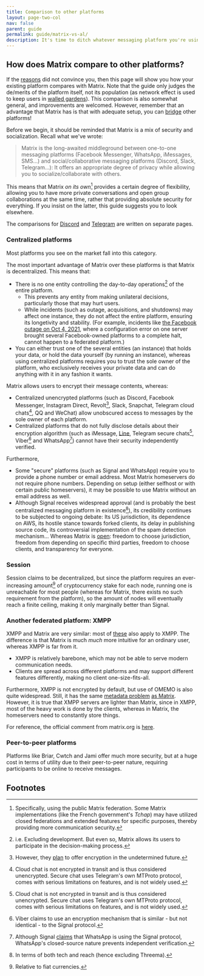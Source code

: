 ```yaml
---
title: Comparison to other platforms
layout: page-two-col
nav: false
parent: guide
permalink: guide/matrix-vs-al/
description: It's time to ditch whatever messaging platform you're using. Join Matrix, the federated chat platform that actually respects you.
---
```


## How does Matrix compare to other platforms?

If the [reasons](../#why-matrix) did not convince you, then this page will show you how your existing platform compares with Matrix. Note that the guide only judges the de/merits of the platform itself, not its population (as network effect is used to keep users in [walled gardens](https://en.wikipedia.org/wiki/Closed_platform)). This comparison is also somewhat general, and improvements are welcomed. However, remember that an advantage that Matrix has is that with adequate setup, you can [bridge](../features/#all-about-bridges) other platforms!

Before we begin, it should be reminded that Matrix is a mix of security and socialization. Recall what we've wrote:

> Matrix is the long-awaited middleground between one-to-one messaging platforms (Facebook Messenger, WhatsApp, iMessages, SMS...) and social/collaborative messaging platforms (Discord, Slack, Telegram...): It offers an appropriate degree of privacy while allowing you to socialize/collaborate with others.

This means that Matrix *on its own*[^1] provides a certain degree of flexibility, allowing you to have more private conversations and open group collaborations at the same time, rather that providing absolute security for everything. If you insist on the latter, this guide suggests you to look elsewhere.

The comparisons for [Discord](../matrix-vs-discord) and [Telegram](../matrix-vs-telegram) are written on separate pages.

### Centralized platforms

Most platforms you see on the market fall into this category.

The most important advantage of Matrix over these platforms is that Matrix is decentralized. This means that:

* There is no one entity controlling the day-to-day operations[^2] of the entire platform.
  * This prevents any entity from making unilateral decisions, particularly those that may hurt users.
  * While incidents (such as outage, acquisitions, and shutdowns) may affect one instance, they do not affect the entire platform, ensuring its longetivity and stability. (For example, incidents like [the Facebook outage on Oct 4, 2021](https://en.wikipedia.org/wiki/2021_Facebook_outage), where a configuration error on one server brought several Facebook-owned platforms to a complete halt, cannot happen to a federated platform.)
* You can either trust one of the several entities (an instance) that holds your data, or hold the data yourself (by running an instance), whereas using centralized platforms requires you to trust the sole owner of the platform, who exclusively receives your private data and can do anything with it in any fashion it wants.

Matrix allows users to encrypt their message contents, whereas:

* Centralized unencrypted platforms (such as Discord, Facebook Messenger, Instagram Direct, Revolt[^3], Slack, Snapchat, Telegram cloud chats[^4], QQ and WeChat) allow unobscured access to messages by the sole owner of each platform.
* Centralized platforms that do not fully disclose details about their encryption algorithm (such as iMessage, [Line](https://citizenlab.ca/2017/08/linesecurity/), Telegram secure chats[^4], Viber[^5] and WhatsApp[^6]) cannot have their security independently verified.

Furthermore,

* Some "secure" platforms (such as Signal and WhatsApp) require you to provide a phone number or email address. Most Matrix homeservers do not require phone numbers. Depending on setup (either selfhost or with certain public homeservers), it may be possible to use Matrix without an email address as well.
* Although Signal receives widespread approval (and is probably the best centralized messaging platform in existence[^7]), its credibility continues to be subjected to ongoing debate: Its US jurisdiction, its dependence on AWS, its hostile stance towards forked clients, its delay in publishing source code, its controversial implementation of the spam detection mechanism... Whereas Matrix is [open](https://matrix.org/blog/2020/01/02/on-privacy-versus-freedom): freedom to choose jurisdiction, freedom from depending on specific third parties, freedom to choose clients, and transparency for everyone.

### Session

Session claims to be decentralized, but since the platform requires an ever-increasing amount[^8] of cryptocurrency stake for each node, running one is unreachable for most people (whereas for Matrix, there exists no such requirement from the platform), so the amount of nodes will eventually reach a finite ceiling, making it only marginally better than Signal.

### Another federated platform: XMPP

XMPP and Matrix are very similar: most of [these](../#why-matrix) also apply to XMPP. The difference is that Matrix is much *much* more intuitive for an ordinary user, whereas XMPP is far from it.

* XMPP is relatively barebone, which may not be able to serve modern communication needs.
* Clients are spread across different platforms and may support different features differently, making no client one-size-fits-all.

Furthermore, XMPP is not encrypted by default, but use of OMEMO is also quite widespread. Still, it has the same [metadata problem](https://web.archive.org/web/20211215132539/https://infosec-handbook.eu/articles/xmpp-aitm/) [as Matrix](../#fn:1). However, it is true that XMPP servers are lighter than Matrix, since in XMPP, most of the heavy work is done by the clients, whereas in Matrix, the homeservers need to constantly store things.

For reference, the official comment from matrix.org is [here](https://matrix.org/faq/#what-is-the-difference-between-matrix-and-xmpp%3F).

### Peer-to-peer platforms

Platforms like Briar, Cwtch and Jami offer much more security, but at a huge cost in terms of utility due to their peer-to-peer nature, requiring participants to be online to receive messages.

## Footnotes

[^1]: Specifically, using the public Matrix federation. Some Matrix implementations (like the French government's *Tchap*) may have utilized closed federations and extended features for specific purposes, thereby providing more communication security.

[^2]: i.e. Excluding development. But even so, Matrix allows its users to participate in the decision-making process.

[^3]: However, they [plan](https://github.com/orgs/revoltchat/projects/3/views/1?filterQuery=encr) to offer encryption in the undetermined future.

[^4]: Cloud chat is not encrypted in transit and is thus considered unencrypted. Secure chat uses Telegram's own MTProto protocol, comes with serious limitations on features, and is not widely used.

[^5]: Viber claims to use an encryption mechanism that is similar - but not identical - to the Signal protocol.

[^6]: Although Signal [claims](https://signal.org/blog/whatsapp-complete/) that WhatsApp is using the Signal protocol, WhatsApp's closed-source nature prevents independent verification.

[^7]: In terms of both tech and reach (hence excluding Threema).

[^8]: Relative to fiat currencies.

